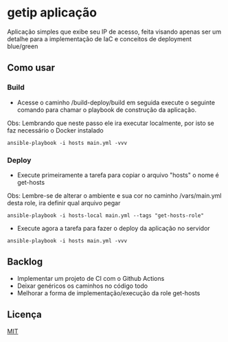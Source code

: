 # getip aplicação

Aplicação simples que exibe seu IP de acesso, feita visando apenas ser um detalhe para a implementação de IaC e conceitos de deployment blue/green

## Como usar

### Build

- Acesse o caminho /build-deploy/build em seguida execute o seguinte comando para chamar o playbook de construção da aplicação. 

Obs: Lembrando que neste passo ele ira executar localmente, por isto se faz necessário o Docker instalado

``` 
ansible-playbook -i hosts main.yml -vvv

```

### Deploy 

- Execute primeiramente a tarefa para copiar o arquivo "hosts" o nome é get-hosts

Obs: Lembre-se de alterar o ambiente e sua cor no caminho /vars/main.yml desta role, ira definir qual arquivo pegar

``` 
ansible-playbook -i hosts-local main.yml --tags "get-hosts-role"

```
- Execute agora a tarefa para fazer o deploy da aplicação no servidor

``` 
ansible-playbook -i hosts main.yml -vvv

```

## Backlog

- Implementar um projeto de CI com o Github Actions
- Deixar genéricos os caminhos no código todo
- Melhorar a forma de implementação/execução da role get-hosts

## Licença
[MIT](https://choosealicense.com/licenses/mit/)
